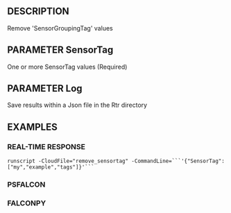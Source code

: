## DESCRIPTION
Remove 'SensorGroupingTag' values

## PARAMETER SensorTag
One or more SensorTag values (Required)

## PARAMETER Log
Save results within a Json file in the Rtr directory

## EXAMPLES

### REAL-TIME RESPONSE
```
runscript -CloudFile="remove_sensortag" -CommandLine=```'{"SensorTag":["my","example","tags"]}'```
```
### PSFALCON

### FALCONPY
